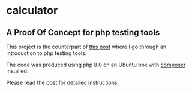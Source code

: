 # calculator
## A Proof Of Concept for php testing tools

This project is the counterpart of [this post]() where I go through an introduction to php testing tools.

The code was produced using php 8.0 on an Ubuntu box with [composer](https://getcomposer.org/) installed.

Please read the post for detailed instructions.

